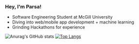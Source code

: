 ### Hey, I'm Parsa!

* Software Engineering Student at McGill University
* Diving into web/mobile app development + machine learning
* Grinding Hackathons for experience

![Anurag's GitHub stats](https://github-readme-stats.vercel.app/api?username=ParsaJafarian&show_icons=true&theme=tokyonight)
[![Top Langs](https://github-readme-stats.vercel.app/api/top-langs/?username=ParsaJafarian&layout=compact&langs_count=10&show_icons=true&theme=tokyonight&size_weight=0.5&count_weight=0.5)](https://github.com/anuraghazra/github-readme-stats)
